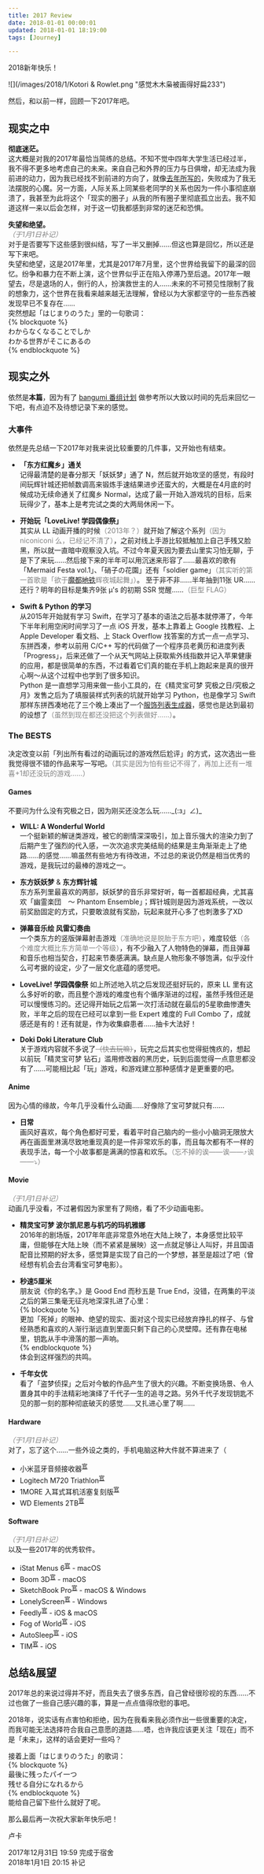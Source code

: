 ```yaml
---
title: 2017 Review
date: 2018-01-01 00:00:01
updated: 2018-01-01 18:19:00
tags: [Journey]

---
```

2018新年快乐！

![](/images/2018/1/Kotori & Rowlet.png "感觉木木枭被画得好扁233")

然后，和以前一样，回顾一下2017年吧。
<!--more-->

## 现实之中

**彻底迷茫。**  
这大概是对我的2017年最恰当简练的总结。不知不觉中四年大学生活已经过半，我不得不更多地考虑自己的未来。来自自己和外界的压力与日俱增，却无法成为我前进的动力，因为我已经找不到前进的方向了，就像[去年所写的](/2017/01/01/2016-review/ "2016 Review | Lucka")，失败成为了我无法摆脱的心魔。另一方面，人际关系上同某些老同学的关系也因为一件小事彻底崩溃了，我甚至为此将这个「现实的圈子」从我的所有圈子里彻底孤立出去。我不知道这样一来以后会怎样，对于这一切我都感到非常的迷茫和恐惧。

**失望和绝望。**  
*<font color="gray">（于1月1日补记）</font>*  
对于是否要写下这些感到很纠结，写了一半又删掉……但这也算是回忆，所以还是写下来吧。  
失望和绝望，这是2017年里，尤其是2017年7月里，这个世界给我留下的最深的回忆。纷争和暴力在不断上演，这个世界似乎正在陷入停滞乃至后退。2017年一眼望去，尽是退场的人，倒行的人，扮演救世主的人……未来的不可预见性限制了我的想象力，这个世界在我看来越来越无法理解，曾经以为大家都坚守的一些东西被发现早已不复存在……  
突然想起「はじまりのうた」里的一句歌词：  
{% blockquote %}  
わからなくなることでしか  
わかる世界がそこにあるの   
{% endblockquote %}

## 现实之外

依然是**本篇**，因为有了 [bangumi 番组计划](http://bangumi.tv/user/309731 "我的时光机") 做参考所以大致以时间的先后来回忆一下吧，有点迫不及待想记录下来的感觉。

### 大事件

依然是先总结一下2017年对我来说比较重要的几件事，又开始也有结束。

* **「东方红魔乡」通关**  
	记得最清楚的是春分那天「妖妖梦」通了 N，然后就开始攻坚的感觉，有段时间玩辉针城还把帧数调高来锻炼手速结果进步还蛮大的，大概是在4月底的时候成功无续命通关了红魔乡 Normal，达成了最一开始入游戏坑的目标，后来玩得少了，基本上是考完试之类的大两局休闲一下。

* **开始玩「LoveLive! 学园偶像祭」**  
	其实从 LL 动画开播的时候<font color="gray">（2013年？）</font>就开始了解这个系列<font color="gray">（因为 niconiconi 么，已经记不清了）</font>，之前对线上手游比较抵触加上自己手残又脸黑，所以就一直暗中观察没入坑。不过今年夏天因为要去山里实习怕无聊，于是下了来玩……然后接下来的半年可以用沉迷来形容了……最喜欢的歌有「Mermaid Festa vol.1」、「硝子の花園」还有「soldier game」<font color="gray">（其实听的第一首歌是「欲于~~[魔都地铁](https://www.bilibili.com/video/av2625588/ "【上海地铁】【报站Rap】【Love Live】欲于魔都地铁起舞 | Bilibili")~~辉夜城起舞」）</font>。
	至于非不非……半年抽到11张 UR……还行？明年的目标是集齐9张 μ's 的初期 SSR 觉醒……<font color="gray">（巨型 FLAG）</font>
	
* **Swift & Python 的学习**  
  从2015年开始就有学习 Swift，在学习了基本的语法之后基本就停滞了，今年下半年利用空闲时间学习了一点 iOS 开发，基本上靠着上 Google 找教程、上 Apple Developer 看文档、上 Stack Overflow 找答案的方式一点一点学习、东拼西凑，参考以前用 C/C++ 写的代码做了一个程序员老黄历和进度列表「Progress」，后来还做了一个从天气网站上获取紫外线指数并记入苹果健康的应用，都是很简单的东西，不过看着它们真的能在手机上跑起来是真的很开心啊～从这个过程中也学到了很多知识。  
  Python 是一直想学习用来做一些小工具的，在《精灵宝可梦 究极之日/究极之月》发售之后为了填服装样式列表的坑就开始学习 Python，也是像学习 Swift 那样东拼西凑地花了三个晚上凑出了一个[服饰列表生成器](https://github.com/lucka-me/toolkit/tree/master/52Poké-Wiki/ClothTableGenerator "toolkit/52Poké-Wiki/ClothTableGenerator at master · lucka-me/toolkit")，感觉也是达到最初的设想了<font color="gray">（虽然到现在都还没把这个列表做好……）</font>。

### The BESTS
决定改变以前「列出所有看过的动画玩过的游戏然后尬评」的方式，这次选出一些我觉得很不错的作品来写一写吧。<font color="gray">（其实是因为怕有些记不得了，再加上还有一堆喜+1却还没玩的游戏……）</font>

#### Games
不要问为什么没有究极之日，因为刚买还没怎么玩……\_(:з」∠)\_

* **WILL: A Wonderful World**  
  一个挺新颖的解谜类游戏，被它的剧情深深吸引，加上音乐强大的渲染力到了后期产生了强烈的代入感，一次次追求完美结局的结果是主角渐渐走上了绝路……的感觉……嘛虽然有些地方有待改进，不过总的来说仍然是相当优秀的游戏，是我玩过的最棒的游戏之一。

* **东方妖妖梦** & **东方辉针城**  
  东方系列里最喜欢的两部，妖妖梦的音乐非常好听，每一首都超经典，尤其喜欢「幽霊楽団　～ Phantom Ensemble」；辉针城则是因为游戏系统，一改以前奖励固定的方式，只要敢浪就有奖励，玩起来就开心多了也刺激多了XD

* **弹幕音乐绘 风雷幻奏曲**  
  一个类东方的竖版弹幕射击游戏<font color="gray">（准确地说是脱胎于东方吧）</font>，难度较低<font color="gray">（各个难度大概比东方简单一个等级）</font>，有不少融入了人物特色的弹幕，而且弹幕和音乐也相当契合，打起来节奏感满满。缺点是人物形象不够饱满，似乎没什么可考据的设定，少了一层文化底蕴的感觉吧。

* **LoveLive! 学园偶像祭**
  如上所述地入坑之后发现还挺好玩的，原来 LL 里有这么多好听的歌，而且整个游戏的难度也有个循序渐进的过程，虽然手残但还是可以慢慢练习的。还记得开始玩之后第一次打活动就在最后的5星歌曲惨遭失败，半年之后的现在已经可以拿到一些 Expert 难度的 Full Combo 了，成就感还是有的！还有就是，作为收集癖患者……抽卡大法好！

* **Doki Doki Literature Club**  
  关于游戏内容就不多说了<font color="gray">~~（快去玩嘛）~~</font>，玩完之后其实也觉得挺愧疚的，想起以前玩「精灵宝可梦 钻石」滥用修改器的黑历史，玩到后面觉得一点意思都没有了……可能相比起「玩」游戏，和游戏建立那种感情才是更重要的吧。

#### Anime
因为心情的缘故，今年几乎没看什么动画……好像除了宝可梦就只有……

* **日常**  
  画风好喜欢，每个角色都好可爱，看着平时自己脑内的一些小小脑洞无限放大再在画面里淋漓尽致地重现真的是一件非常欢乐的事，而且每次都有不一样的表现手法，每一个小故事都是满满的惊喜和欢乐。<font color="gray">（忘不掉的诶——诶——⤴︎诶——⤵︎）</font>

#### Movie
*<font color="gray">（于1月1日补记）</font>*  
动画几乎没看，不过暑假因为家里有了网络，看了不少动画电影。

* **精灵宝可梦 波尔凯尼恩与机巧的玛机雅娜**  
  2016年的剧场版，2017年年底非常意外地在大陆上映了，本身感觉比较平庸，但能够在大陆上映（而不紧紧是展映）这一点就足够让人叫好，并且国语配音比预期的好太多，感觉算是实现了自己的一个梦想，甚至是超过了吧（曾经想有机会去台湾看宝可梦电影）。

* **秒速5厘米**  
  朋友说《你的名字。》是 Good End 而秒五是 True End，没错，在两集的平淡之后的第三集毫无征兆地深深扎进了心里：  
  {% blockquote %}  
  更加「死掉」的眼神、绝望的现实、面对这个现实已经放弃挣扎的样子、与曾经熟悉和喜欢的人渐行渐远直到里面只剩下自己的心灵壁障。还有靠在电梯里，钥匙从手中滑落的那一声响。  
  {% endblockquote %}  
  体会到这样强烈的共鸣。

* **千年女优**  
  看了「盗梦侦探」之后对今敏的作品产生了很大的兴趣。不断变换场景、令人置身其中的手法精彩地演绎了千代子一生的追寻之路。另外千代子发现钥匙不见的那一刻的那种彻底破灭的感觉……又扎进心里了啊……

#### Hardware
*<font color="gray">（于1月1日补记）</font>*  
对了，忘了这个……一些外设之类的，手机电脑这种大件就不算进来了（

* 小米蓝牙音频接收器<sup>[官](https://www.mi.com/bluetooth-audio/ "小米蓝牙音频接收器 - 小米商城")</sup>
* Logitech M720 Triathlon<sup>[官](https://www.logitech.com.cn/zh-cn/product/m720-triathlon "罗技 M720 多计算机")</sup>
* 1MORE 入耳式耳机活塞复刻版<sup>[官](https://www.1more.com/product/show-345.html "1MORE活塞耳机")</sup>
* WD Elements 2TB<sup>[官](https://www.wdc.com/zh-cn/products/portable-storage/wd-elements-portable.html#WDBU6Y0020BBK "WD ELEMENTS PORTABLE - 高容量存储设备 | Western Digital")</sup>

#### Software
*<font color="gray">（于1月1日补记）</font>*  
以及一些2017年的优秀软件。

* iStat Menus 6<sup>[官](https://bjango.com/mac/istatmenus/ "iStat Menus")</sup> - macOS
* Boom 3D<sup>[官](http://www.globaldelight.com/boom3d/index.php "Boom 3D")</sup> - macOS
* SketchBook Pro<sup>[官](https://www.sketchbook.com/ "Autodesk SketchBook")</sup> - macOS & Windows
* LonelyScreen<sup>[官](https://as.lonelyscreen.com "LonelyScreen")</sup> - Windows
* Feedly<sup>[官](https://feedly.com "Welcome to Feedly")</sup> - iOS & macOS
* Fog of World<sup>[官](https://fogofworld.com/ "Fog of World")</sup> - iOS
* AutoSleep<sup>[官](http://autosleep.tantsissa.com "AutoSleep")</sup> - iOS
* TIM<sup>[官](https://tim.qq.com "TIM")</sup> - iOS

## 总结&展望

2017年总的来说过得并不好，而且失去了很多东西，自己曾经很珍视的东西……不过也做了一些自己感兴趣的事，算是一点点值得欣慰的事吧。

2018年，说实话有点害怕和拒绝，因为在我看来我必须作出一些很重要的决定，而我可能无法选择符合我自己意愿的道路……唔，也许我应该更关注「现在」而不是「未来」，这样的话会更好一些吗？

接着上面「はじまりのうた」的歌词：  
{% blockquote %}  
最後に残ったパイ一つ  
残せる自分になれるから  
{% endblockquote %}  
能给自己留下些什么就好了呢。

那么最后再一次祝大家新年快乐吧！

卢卡

2017年12月31日 19:59 完成于宿舍  
2018年1月1日 20:15 补记